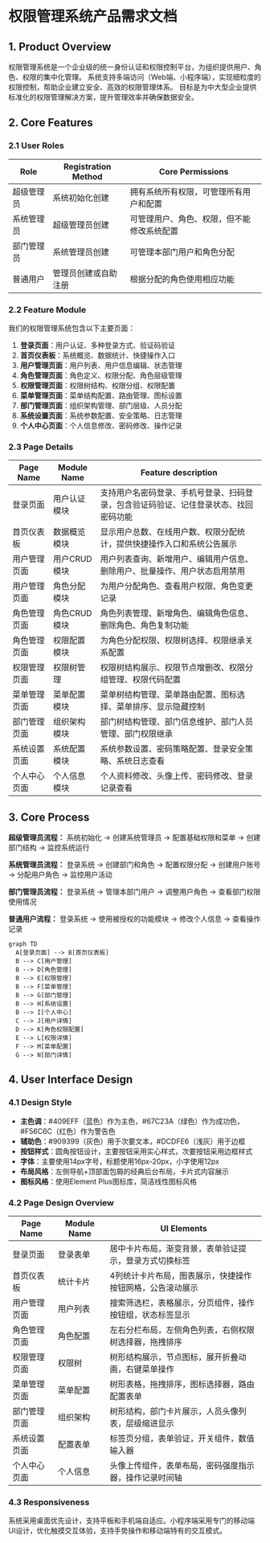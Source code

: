 # 权限管理系统产品需求文档

## 1. Product Overview
权限管理系统是一个企业级的统一身份认证和权限控制平台，为组织提供用户、角色、权限的集中化管理。
系统支持多端访问（Web端、小程序端），实现细粒度的权限控制，帮助企业建立安全、高效的权限管理体系。
目标是为中大型企业提供标准化的权限管理解决方案，提升管理效率并确保数据安全。

## 2. Core Features

### 2.1 User Roles
| Role | Registration Method | Core Permissions |
|------|---------------------|------------------|
| 超级管理员 | 系统初始化创建 | 拥有系统所有权限，可管理所有用户和配置 |
| 系统管理员 | 超级管理员创建 | 可管理用户、角色、权限，但不能修改系统配置 |
| 部门管理员 | 系统管理员创建 | 可管理本部门用户和角色分配 |
| 普通用户 | 管理员创建或自助注册 | 根据分配的角色使用相应功能 |

### 2.2 Feature Module
我们的权限管理系统包含以下主要页面：
1. **登录页面**：用户认证、多种登录方式、验证码验证
2. **首页仪表板**：系统概览、数据统计、快捷操作入口
3. **用户管理页面**：用户列表、用户信息编辑、状态管理
4. **角色管理页面**：角色定义、权限分配、角色层级管理
5. **权限管理页面**：权限树结构、权限分组、权限配置
6. **菜单管理页面**：菜单结构配置、路由管理、图标设置
7. **部门管理页面**：组织架构管理、部门层级、人员分配
8. **系统设置页面**：系统参数配置、安全策略、日志管理
9. **个人中心页面**：个人信息修改、密码修改、操作记录

### 2.3 Page Details
| Page Name | Module Name | Feature description |
|-----------|-------------|---------------------|
| 登录页面 | 用户认证模块 | 支持用户名密码登录、手机号登录、扫码登录，包含验证码验证、记住登录状态、找回密码功能 |
| 首页仪表板 | 数据概览模块 | 显示用户总数、在线用户数、权限分配统计，提供快捷操作入口和系统公告展示 |
| 用户管理页面 | 用户CRUD模块 | 用户列表查询、新增用户、编辑用户信息、删除用户、批量操作、用户状态启用禁用 |
| 用户管理页面 | 角色分配模块 | 为用户分配角色、查看用户权限、角色变更记录 |
| 角色管理页面 | 角色CRUD模块 | 角色列表管理、新增角色、编辑角色信息、删除角色、角色复制功能 |
| 角色管理页面 | 权限配置模块 | 为角色分配权限、权限树选择、权限继承关系配置 |
| 权限管理页面 | 权限树管理 | 权限树结构展示、权限节点增删改、权限分组管理、权限代码配置 |
| 菜单管理页面 | 菜单配置模块 | 菜单树结构管理、菜单路由配置、图标选择、菜单排序、显示隐藏控制 |
| 部门管理页面 | 组织架构模块 | 部门树结构管理、部门信息维护、部门人员管理、部门权限继承 |
| 系统设置页面 | 系统配置模块 | 系统参数设置、密码策略配置、登录安全策略、系统日志查看 |
| 个人中心页面 | 个人信息模块 | 个人资料修改、头像上传、密码修改、登录记录查看 |

## 3. Core Process

**超级管理员流程：**
系统初始化 → 创建系统管理员 → 配置基础权限和菜单 → 创建部门结构 → 监控系统运行

**系统管理员流程：**
登录系统 → 创建部门和角色 → 配置权限分配 → 创建用户账号 → 分配用户角色 → 监控用户活动

**部门管理员流程：**
登录系统 → 管理本部门用户 → 调整用户角色 → 查看部门权限使用情况

**普通用户流程：**
登录系统 → 使用被授权的功能模块 → 修改个人信息 → 查看操作记录

```mermaid
graph TD
  A[登录页面] --> B[首页仪表板]
  B --> C[用户管理]
  B --> D[角色管理]
  B --> E[权限管理]
  B --> F[菜单管理]
  B --> G[部门管理]
  B --> H[系统设置]
  B --> I[个人中心]
  C --> J[用户详情]
  D --> K[角色权限配置]
  E --> L[权限详情]
  F --> M[菜单配置]
  G --> N[部门详情]
```

## 4. User Interface Design
### 4.1 Design Style
- **主色调**：#409EFF（蓝色）作为主色，#67C23A（绿色）作为成功色，#F56C6C（红色）作为警告色
- **辅助色**：#909399（灰色）用于次要文本，#DCDFE6（浅灰）用于边框
- **按钮样式**：圆角按钮设计，主要按钮采用实心样式，次要按钮采用边框样式
- **字体**：主要使用14px字号，标题使用16px-20px，小字使用12px
- **布局风格**：左侧导航+顶部面包屑的经典后台布局，卡片式内容展示
- **图标风格**：使用Element Plus图标库，简洁线性图标风格

### 4.2 Page Design Overview
| Page Name | Module Name | UI Elements |
|-----------|-------------|-------------|
| 登录页面 | 登录表单 | 居中卡片布局，渐变背景，表单验证提示，登录方式切换标签 |
| 首页仪表板 | 统计卡片 | 4列统计卡片布局，图表展示，快捷操作按钮网格，公告滚动展示 |
| 用户管理页面 | 用户列表 | 搜索筛选栏，表格展示，分页组件，操作按钮组，状态标签显示 |
| 角色管理页面 | 角色配置 | 左右分栏布局，左侧角色列表，右侧权限树选择器，拖拽排序 |
| 权限管理页面 | 权限树 | 树形结构展示，节点图标，展开折叠动画，右键菜单操作 |
| 菜单管理页面 | 菜单配置 | 树形表格，拖拽排序，图标选择器，路由配置表单 |
| 部门管理页面 | 组织架构 | 树形结构，部门卡片展示，人员头像列表，层级缩进显示 |
| 系统设置页面 | 配置表单 | 标签页分组，表单验证，开关组件，数值输入器 |
| 个人中心页面 | 个人信息 | 头像上传组件，表单布局，密码强度指示器，操作记录时间轴 |

### 4.3 Responsiveness
系统采用桌面优先设计，支持平板和手机端自适应。小程序端采用专门的移动端UI设计，优化触摸交互体验，支持手势操作和移动端特有的交互模式。